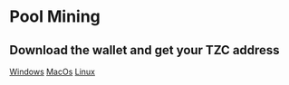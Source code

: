 # Pool Mining

## Download the wallet and get your TZC address

[Windows](https://github.com/TrezarCoin/TrezarCoin/releases/download/v1.0.0.0-tzc/trezarcoin-win32-1.0.0.0.zip) [MacOs](https://trezarcoin.com/wp-content/uploads/2017/09/mac_os-512-e1507212064921.png) [Linux](https://trezarcoin.com/wp-content/uploads/2017/10/linux_PNG5-2-e1507211654199.png)